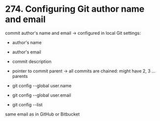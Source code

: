 # 274. Configuring Git author name and email

commit author's name and email → configured in local Git settings:

- author's name
- author's email
- commit description
- pointer to commit parent → all commits are chained: might have 2, 3 … parents

- git config --global user.name <name>
- git config --global user.email <email>
- git config --list

same email as in GitHub or Bitbucket








<!--stackedit_data:
eyJoaXN0b3J5IjpbMTU1OTU4ODA3MSwxODQwNjQ0NzEsLTE3ND
gyODA1MDEsLTE5MjQxNDU1NjQsLTQxOTkyOTY2MiwtMTkyNDYw
NjA3Nl19
-->